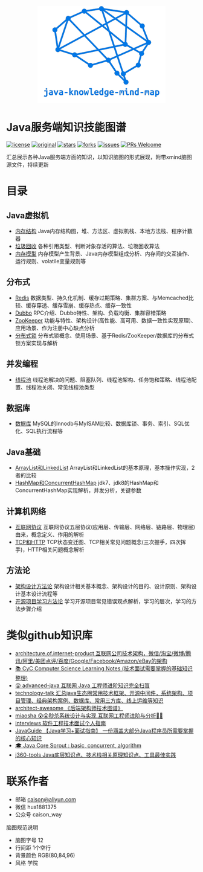 
<div align="center">
    <img src="/logo/logo.png" >
</div> 

# Java服务端知识技能图谱

[![license](https://img.shields.io/badge/license-Attribution--NonCommercial%204.0%20-brightgreen.svg)](https://github.com/caison/java-knowledge-mind-map/blob/master/LICENSE)
[![original](https://img.shields.io/badge/original-陈彩华-orange.svg)](https://github.com/caison/java-knowledge-mind-map)
[![stars](https://img.shields.io/github/stars/caison/java-knowledge-mind-map.svg)](https://github.com/caison/java-knowledge-mind-map/stargazers)
[![forks](https://img.shields.io/github/forks/caison/java-knowledge-mind-map.svg)](https://github.com/caison/java-knowledge-mind-map/network/members)
[![issues](https://img.shields.io/github/issues/caison/java-knowledge-mind-map.svg)](https://github.com/caison/java-knowledge-mind-map/issues)
[![PRs Welcome](https://img.shields.io/badge/PRs-Welcome-brightgreen.svg)](http://makeapullrequest.com)


汇总展示各种Java服务端方面的知识，以知识脑图的形式展现，附带xmind脑图源文件，持续更新


# 目录
## Java虚拟机
* [内存结构](/Java虚拟机/内存结构/)
Java内存结构图，堆、方法区、虚拟机栈、本地方法栈、程序计数器
* [垃圾回收](/Java虚拟机/垃圾回收/)
各种引用类型、判断对象存活的算法、垃圾回收算法
* [内存模型](/Java虚拟机/内存模型/)
内存模型产生背景、Java内存模型组成分析、内存间的交互操作、运行规则、volatile变量规则等
## 分布式
* [Redis](/分布式/Redis/)
数据类型、持久化机制、缓存过期策略、集群方案、与Memcached比较、缓存穿透、缓存雪崩、缓存热点、缓存一致性
* [Dubbo](/分布式/Dubbo/)
RPC介绍、Dubbo特性、架构、负载均衡、集群容错策略
* [ZooKeeper](/分布式/ZooKeeper/)
功能与特性、架构设计(高性能、高可用、数据一致性实现原理)、应用场景、作为注册中心缺点分析
* [分布式锁](/分布式/分布式锁/)
分布式锁概念、使用场景、基于Redis/ZooKeeper/数据库的分布式锁方案实现与解析
## 并发编程
* [线程池](/并发编程/线程池/)
线程池解决的问题、阻塞队列、线程池架构、任务饱和策略、线程池配置、线程池关闭、常见线程池类型
## 数据库
* [数据库](/数据库)
MySQL的Innodb与MyISAM比较、数据库锁、事务、索引、SQL优化、SQL执行流程等
## Java基础
* [ArrayList和LinkedList](/Java基础/ArrayList和LinkedList/)
ArrayList和LinkedList的基本原理，基本操作实现，2者的比较
* [HashMap和ConcurrentHashMap](/Java基础/HashMap和ConcurrentHashMap/)
jdk7、jdk8的HashMap和ConcurrentHashMap实现解析，并发分析，关键参数
## 计算机网络
* [互联网协议](/计算机网络/互联网协议)
互联网协议五层协议(应用层、传输层、网络层、链路层、物理层)由来，概念定义、作用的解析
* [TCP和HTTP](/计算机网络/TCP和HTTP)
TCP状态变迁图、TCP相关常见问题概念(三次握手，四次挥手)，HTTP相关问题概念解析
## 方法论
* [架构设计方法论](/方法论/架构设计方法论)
架构设计相关基本概念、架构设计的目的、设计原则、架构设计基本设计流程等
* [开源项目学习方法论](/方法论/开源项目学习方法论)
学习开源项目常见错误观点解析，学习的层次，学习的方法步骤介绍

# 类似github知识库
* [architecture.of.internet-product 互联网公司技术架构，微信/淘宝/微博/腾讯/阿里/美团点评/百度/Google/Facebook/Amazon/eBay的架构](https://github.com/davideuler/architecture.of.internet-product)
* [📚 CyC Computer Science Learning Notes  (技术面试需要掌握的基础知识整理)](https://github.com/CyC2018/CS-Notes)
* [😮 advanced-java 互联网 Java 工程师进阶知识完全扫盲](https://github.com/doocs/advanced-java)
* [technology-talk 汇总java生态圈常用技术框架、开源中间件，系统架构、项目管理、经典架构案例、数据库、常用三方库、线上运维等知识](https://github.com/aalansehaiyang/technology-talk)
* [architect-awesome 《后端架构师技术图谱》](https://github.com/xingshaocheng/architect-awesome)
* [miaosha 😮😮秒杀系统设计与实现.互联网工程师进阶与分析🙋🐓](https://github.com/qiurunze123/miaosha)
* [interviews 软件工程技术面试个人指南](https://github.com/kdn251/interviews/blob/master/README-zh-cn.md)
* [JavaGuide 【Java学习+面试指南】 一份涵盖大部分Java程序员所需要掌握的核心知识](https://github.com/Snailclimb/JavaGuide)
* [🎓 Java Core Sprout : basic, concurrent, algorithm](https://github.com/crossoverJie/JCSprout)
* [j360-tools Java底层知识点、技术栈相关原理知识点、工具最佳实践](https://github.com/xuminwlt/j360-tools)

# 联系作者
* 邮箱 caison@aliyun.com
* 微信 hua1881375
* 公众号 caison_way

脑图规范说明
* 脑图字号 12
* 行间距 1个空行
* 背景颜色 RGB(80,84,96)
* 风格 学院


